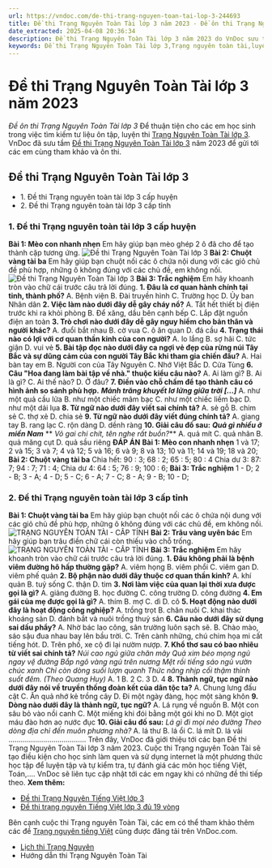 ```yaml
---
url: https://vndoc.com/de-thi-trang-nguyen-toan-tai-lop-3-244693
title: Đề thi Trạng Nguyên Toàn Tài lớp 3 năm 2023 - Đề ôn thi Trạng Nguyên Toàn Tài lớp 3 - VnDoc.com
date_extracted: 2025-04-08 20:36:34
description: Đề thi Trạng Nguyên Toàn Tài lớp 3 năm 2023 do VnDoc sưu tầm và đăng tải bao gồm các bài tập Toán, Tiếng Việt, Tiếng Anh, Tự nhiên và Xã hội,... giúp các em ôn luyện tốt để chuẩn bị cho cuộc thi Trạng Nguyên Toàn Tài sắp tới.
keywords: Đề thi Trạng Nguyên Toàn Tài lớp 3,Trạng nguyên toàn tài,luyện thi trạng nguyên toàn tài,ôn thi trạng nguyên toàn tài,đề thi trạng nguyên toàn tài năm 2023,trạng nguyên toàn tài lớp 3,De thi Trạng Nguyên Toàn Tài lớp 3,Trạng Nguyên Tiếng Việt lớp 3
---
```


# Đề thi Trạng Nguyên Toàn Tài lớp 3 năm 2023
 _Đề ôn thi Trạng Nguyên Toàn Tài lớp 3_
Để thuận tiện cho các em học sinh trong việc tìm kiếm tư liệu ôn tập, luyện thi [Trạng Nguyên Toàn Tài lớp 3](<https://vndoc.com/thi-trang-nguyen-toan-tai>). VnDoc đã sưu tầm [Đề thi Trạng Nguyên Toàn Tài lớp 3](<https://vndoc.com/luyen-thi>) năm 2023 để gửi tới các em cùng tham khảo và ôn thi.
## Đề thi Trạng Nguyên Toàn Tài lớp 3
  * 1\. Đề thi Trạng nguyên toàn tài lớp 3 cấp huyện
  * 2\. Đề thi Trạng nguyên toàn tài lớp 3 cấp tỉnh

### 1\. Đề thi Trạng nguyên toàn tài lớp 3 cấp huyện
**Bài 1: Mèo con nhanh nhẹn**
Em hãy giúp bạn mèo ghép 2 ô đã cho để tạo thành cặp tương ứng.
![Đề thi Trạng Nguyên Toàn Tài lớp 3](https://i.vdoc.vn/data/image/2021/09/30/de-thi-trang-nguyen-toan-tai-lop-3-2.jpg)
**Bài 2: Chuột vàng tài ba**
Em hãy giúp bạn chuột nối các ô chứa nội dung với các giỏ chủ đề phù hợp, những ô không đúng với các chủ đề, em không nối.
![Đề thi Trạng Nguyên Toàn Tài lớp 3](https://i.vdoc.vn/data/image/2021/09/30/de-thi-trang-nguyen-toan-tai-lop-3-3.jpg)
**Bài 3: Trắc nghiệm**
Em hãy khoanh tròn vào chữ cái trước câu trả lời đúng.
**1\. Đâu là cơ quan hành chính tại tỉnh, thành phố?**
A. Bệnh viện
B. Đài truyền hình
C. Trường học
D. Ủy ban Nhân dân
**2\. Việc làm nào dưới đây dễ gây cháy nổ?**
A. Tắt hết thiết bị điện trước khi ra khỏi phòng
B. Để xăng, dầu bên cạnh bếp
C. Lắp đặt nguồn điện an toàn
**3\. Trò chơi nào dưới đây dễ gây nguy hiểm cho bản thân và người khác?**
A. đuổi bắt nhau
B. cờ vua
C. ô ăn quan
D. đá cầu
**4\. Trạng thái nào có lợi với cơ quan thần kinh của con người?**
A. lo lắng
B. sợ hãi
C. tức giận
D. vui vẻ
**5\. Bài tập đọc nào dưới đây ca ngợi vẻ đẹp của rừng núi Tây Bắc và sự dũng cảm của con người Tây Bắc khi tham gia chiến đấu?**
A. Hai bàn tay em
B. Người con của Tây Nguyên
C. Nhớ Việt Bắc
D. Cửa Tùng
**6\. Câu "Hoa đang làm bài tập về nhà." thuộc kiểu câu nào?**
A. Ai làm gì?
B. Ai là gì?
C. Ai thế nào?
D. Ở đâu?
**7\. Điền vào chỗ chấm để tạo thành câu có hình ảnh so sánh phù hợp.**
_**Mảnh trăng khuyết lơ lửng giữa trời \[…\]**_
A. như một quả cầu lửa
B. như một chiếc mâm bạc
C. như một chiếc liềm bạc
D. như một dải lụa
**8\. Từ ngữ nào dưới đây viết sai chính tả?**
A. sẻ gỗ
B. chim sẻ
C. thợ xẻ
D. chia sẻ
**9\. Từ ngữ nào dưới đây viết đúng chính tả?**
A. giang tay
B. rang lạc
C. rộn dàng
D. dềnh ràng
**10\. Giải câu đố sau:**
**_Quả gì nhiều ở miền Nam_**
** _Vỏ gai chi chít, tên nghe rất buồn?_**
A. quả mít
C. quả nhãn
B. quả măng cụt
D. quả sầu riêng
**ĐÁP ÁN**
**Bài 1: Mèo con nhanh nhẹn**
1 và 17; 2 và 15; 3 và 7; 4 và 12; 5 và 16;
6 và 9; 8 và 13; 10 và 11; 14 và 19; 18 và 20;
**Bài 2: Chuột vàng tài ba**
Chia hết: 90 : 3; 68 : 2; 65 : 5; 80 : 4
Chia dư 3: 87: 7; 94 : 7; 71 : 4;
Chia dư 4: 64 : 5; 76 : 9; 100 : 6;
**Bài 3: Trắc nghiệm**
1 - D; 2 - B; 3 - A; 4 - D; 5 - C;
6 - A; 7 - C; 8 - A; 9 - B; 10 - D;
### 2\. Đề thi Trạng nguyên toàn tài lớp 3 cấp tỉnh
**Bài 1: Chuột vàng tài ba**
Em hãy giúp bạn chuột nối các ô chứa nội dung với các giỏ chủ đề phù hợp, những ô không đúng với các chủ đề, em không nối.
![TRẠNG NGUYÊN TOÀN TÀI - CẤP TỈNH](https://i.vdoc.vn/data/image/2021/09/30/de-thi-trang-nguyen-toan-tai-lop-3-7.jpg)
**Bài 2: Trâu vàng uyên bác**
Em hãy giúp bạn trâu điền chữ cái còn thiếu vào chỗ trống.
![TRẠNG NGUYÊN TOÀN TÀI - CẤP TỈNH](https://i.vdoc.vn/data/image/2021/09/30/de-thi-trang-nguyen-toan-tai-lop-3-10.jpg)
**Bài 3: Trắc nghiệm**
Em hãy khoanh tròn vào chữ cái trước câu trả lời đúng.
**1\. Đâu không phải là bệnh viêm đường hô hấp thường gặp?**
A. viêm họng
B. viêm phổi
C. viêm gan
D. viêm phế quản
**2\. Bộ phận nào dưới đây thuộc cơ quan thần kinh?**
A. khí quản
B. tuỷ sống
C. thận
D. tim
**3\. Nơi làm việc của quan lại thời xưa được gọi là gì?**
A. giảng đường
B. học đường
C. công trường
D. công đường
**4\. Em gái của mẹ được gọi là gì?**
A. thím
B. mợ
C. dì
D. cô
**5\. Hoạt động nào dưới đây là hoạt động công nghiệp?**
A. trồng trọt
B. chăn nuôi
C. khai thác khoáng sản
D. đánh bắt và nuôi trồng thuỷ sản
**6\. Câu nào dưới đây sử dụng sai dấu phẩy?**
A. Nhờ bác lao công, sân trường luôn sạch sẽ.
B. Chào mào, sáo sậu đua nhau bay lên bầu trời.
C. Trên cành những, chú chim họa mi cất tiếng hót.
D. Trên phố, xe cộ đi lại nườm nượp.
**7\. Khổ thơ sau có bao nhiêu từ viết sai chính tả?**
_Núi cao ngủ giữa chăn mây_
 _Quả xim béo mọng ngủ ngay vệ đường_
 _Bắp ngô vàng ngủ trên nương_
 _Mệt rồi tiếng sáo ngủ vườn chúc xanh_
 _Chỉ còn dòng suối lượn quanh_
 _Thức nâng nhịp cối thậm thình suốt đêm._
_\(Theo Quang Huy\)_
A. 1
B. 2
C. 3
D. 4
**8\. Thành ngữ, tục ngữ nào dưới đây nói về truyền thống đoàn kết của dân tộc ta?**
A. Chung lưng đấu cật
C. Ăn quả nhớ kẻ trồng cây
D. Đi một ngày đàng, học một sàng khôn
**9\. Dòng nào dưới đây là thành ngữ, tục ngữ?**
A. Lá rụng về nguồn
B. Một con sâu bỏ vào nồi canh
C. Một miếng khi đói bằng một gói khi no
D. Một giọt máu đào hơn ao nước đục
**10\. Giải câu đố sau:**
_Lá gì đi mọi nẻo đường_
 _Theo dòng địa chỉ đến muôn phương nhà?_
A. lá thư
B. lá ổi
C. lá mít
D. lá vải
......................................
Trên đây, VnDoc đã giới thiệu tới các bạn Đề thi Trạng Nguyên Toàn Tài lớp 3 năm 2023. Cuộc thi Trạng nguyên Toàn Tài sẽ tạo điều kiện cho học sinh làm quen và sử dụng internet là một phương thức học tập để luyện tập và tự kiểm tra, tự đánh giá các môn học tiếng Việt, Toán,.... VnDoc sẽ liên tục cập nhật tới các em ngay khi có những đề thi tiếp theo.
**Xem thêm:**
  * [Đề thi Trạng Nguyên Tiếng Việt lớp 3](<https://vndoc.com/de-thi-trang-nguyen-tieng-viet-lop-3-nam-2020-2021-235912>)
  * [Đề thi trạng nguyên Tiếng Việt lớp 3 đủ 19 vòng](<https://vndoc.com/de-thi-trang-nguyen-tieng-viet-lop-3-du-19-vong-235902>)

Bên cạnh cuộc thi Trạng nguyên Toàn Tài, các em có thể tham khảo thêm các đề [Trạng nguyên tiếng Việt](<https://vndoc.com/test-trang-nguyen-tieng-viet>) cũng được đăng tải trên VnDoc.com.
  * [Lịch thi Trạng Nguyên](<https://vndoc.com/lich-thi-trang-nguyen-tieng-viet-132299>)
  * Hướng dẫn thi Trạng Nguyên Toàn Tài

